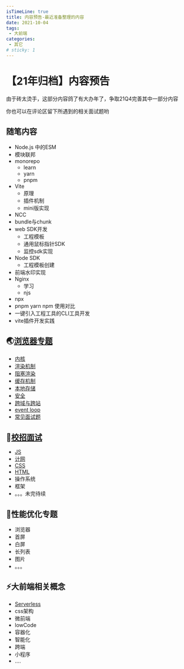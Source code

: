 ```yaml
---
isTimeLine: true
title: 内容预告-最近准备整理的内容
date: 2021-10-04
tags:
 - 大前端
categories:
 - 其它
# sticky: 1
---
```


# 【21年归档】内容预告

由于砖太烫手，这部分内容鸽了有大办年了，争取21Q4完善其中一部分内容

你也可以在评论区留下所遇到的相关面试题哟

## 随笔内容
* Node.js 中的ESM
* 模块联邦
* monorepo
  * learn
  * yarn
  * pnpm
* Vite
  * 原理
  * 插件机制
  * mini版实现
* NCC
* bundle与chunk
* web SDK开发
  * 工程模板
  * 通用鼠标指针SDK
  * 监控sdk实现
* Node SDK
  * 工程模板创建
* 前端水印实现
* Nginx
  * 学习
  * njs
* npx
* pnpm yarn npm 使用对比
* 一键引入工程工具的CLI工具开发
* vite插件开发实践

## :earth_asia:[浏览器专题](./../../bigWeb/browser/index.md)
* [内核](./../../bigWeb/browser/core.md)
* [渲染机制](./../../bigWeb/browser/render.md)
* [阻塞渲染](./../../bigWeb/browser/block.md)
* [缓存机制](./../../bigWeb/browser/cache.md)
* [本地存储](./../../bigWeb/browser/storage.md)
* [安全](./../../bigWeb/browser/safe.md)
* [跨域与跨站](./../../bigWeb/browser/cors.md)
* [event loop](./../../bigWeb/browser/eventloop.md)
* [常见面试题](./../../bigWeb/browser/problem.md)

## :pencil:[校招面试](./../../bigWeb/browser/index.md)
* [JS](./../../offer/campus/javascript.md)
* [计网](./../../offer/campus/internet.md)
* [CSS](./../../offer/campus/css.md)
* [HTML](./../../offer/campus/html.md)
* 操作系统
* 框架
* 。。。未完待续

## :rocket:性能优化专题
* 浏览器
* 首屏
* 白屏
* 长列表
* 图片
* 。。。

## :zap:大前端相关概念
* [Serverless](./../../technology/theory/serverless.md)
* css架构
* 微前端
* lowCode
* 容器化
* 智能化
* 跨端
* 小程序
* ....
